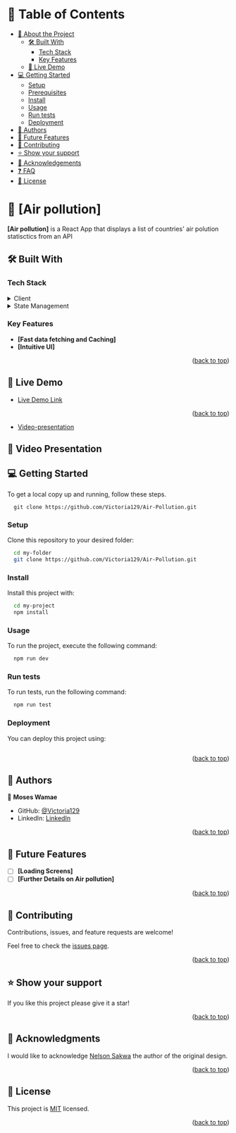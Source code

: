 <a name="readme-top"></a>

<!--
HOW TO USE:
This is an example of how you may give instructions on setting up your project locally.

Modify this file to match your project and remove sections that don't apply.

REQUIRED SECTIONS:
- Table of Contents
- About the Project
  - Built With
  - Live Demo
- Getting Started
- Authors
- Future Features
- Contributing
- Show your support
- Acknowledgements
- License

After you're finished please remove all the comments and instructions!
-->
<!-- TABLE OF CONTENTS -->

# 📗 Table of Contents

- [📖 About the Project](#about-project)
  - [🛠 Built With](#built-with)
    - [Tech Stack](#tech-stack)
    - [Key Features](#key-features)
  - [🚀 Live Demo](#live-demo)
- [💻 Getting Started](#getting-started)
  - [Setup](#setup)
  - [Prerequisites](#prerequisites)
  - [Install](#install)
  - [Usage](#usage)
  - [Run tests](#run-tests)
  - [Deployment](#triangular_flag_on_post-deployment)
- [👥 Authors](#authors)
- [🔭 Future Features](#future-features)
- [🤝 Contributing](#contributing)
- [⭐️ Show your support](#support)
- [🙏 Acknowledgements](#acknowledgements)
- [❓ FAQ](#faq)
- [📝 License](#license)

<!-- PROJECT DESCRIPTION -->

# 📖 [Air pollution] <a name="about-project"></a>



**[Air pollution]** is a React App  that displays a list of countries' air polution statisctics from an API

## 🛠 Built With <a name="built-with"></a>

### Tech Stack <a name="tech-stack"></a>


<details>
  <summary>Client</summary>
  <ul>
    <li><a href="https://reactjs.org/">React.js</a></li>
  </ul>
</details>
<details>
  <summary>State Management</summary>
  <ul>
    <li><a href="https://reactjs.org/">Redux</a></li>
  </ul>
</details>


<!-- Features -->

### Key Features <a name="key-features"></a>


- **[Fast data fetching and Caching]**
- **[Intuitive UI]**

<p align="right">(<a href="#readme-top">back to top</a>)</p>

<!-- LIVE DEMO -->

## 🚀 Live Demo <a name="live-demo"></a>

- [Live Demo Link](https://63ce65ee6de26f3b068bbbd6--gregarious-croissant-eb0f67.netlify.app/)

<p align="right">(<a href="#readme-top">back to top</a>)</p>

- [Video-presentation](https://drive.google.com/file/d/1EdGAYtKE1KW9DTjJrs8zkQjjaf1bwrR8/view?usp=sharing)

## 🚀 Video Presentation <a name="live-demo"></a>

<!-- GETTING STARTED -->

## 💻 Getting Started <a name="getting-started"></a>



To get a local copy up and running, follow these steps.
```
  git clone https://github.com/Victoria129/Air-Pollution.git
```

### Setup

Clone this repository to your desired folder:


```sh
  cd my-folder
  git clone https://github.com/Victoria129/Air-Pollution.git
```


### Install

Install this project with:


```sh
  cd my-project
  npm install
```


### Usage

To run the project, execute the following command:


```sh
  npm run dev
```

### Run tests

To run tests, run the following command:


```sh
  npm run test
```


### Deployment

You can deploy this project using:


```npm run dev

```

<p align="right">(<a href="#readme-top">back to top</a>)</p>

<!-- AUTHORS -->

## 👥 Authors <a name="authors"></a>

👤 **Moses Wamae**

- GitHub: [@Victoria129](https://github.com/Victoria129)
- LinkedIn: [LinkedIn](https://www.linkedin.com/in/victoria-tumwebaze/)

<p align="right">(<a href="#readme-top">back to top</a>)</p>

<!-- FUTURE FEATURES -->

## 🔭 Future Features <a name="future-features"></a>

- [ ] **[Loading Screens]**
- [ ] **[Further Details on Air pollution]**

<p align="right">(<a href="#readme-top">back to top</a>)</p>

<!-- CONTRIBUTING -->

## 🤝 Contributing <a name="contributing"></a>

Contributions, issues, and feature requests are welcome!

Feel free to check the [issues page](https://github.com/Victoria129/Air-Pollution/issues).

<p align="right">(<a href="#readme-top">back to top</a>)</p>

<!-- SUPPORT -->

## ⭐️ Show your support <a name="support"></a>

If you like this project please give it a star!

<p align="right">(<a href="#readme-top">back to top</a>)</p>

<!-- ACKNOWLEDGEMENTS -->

## 🙏 Acknowledgments <a name="acknowledgements"></a>

I would like to acknowledge [Nelson Sakwa](https://www.behance.net/sakwadesignstudio) the author of the original design.

<p align="right">(<a href="#readme-top">back to top</a>)</p>

<!-- FAQ (optional) -->
<!-- LICENSE -->

## 📝 License <a name="license"></a>

This project is [MIT](./LICENSE) licensed.


<p align="right">(<a href="#readme-top">back to top</a>)</p>
